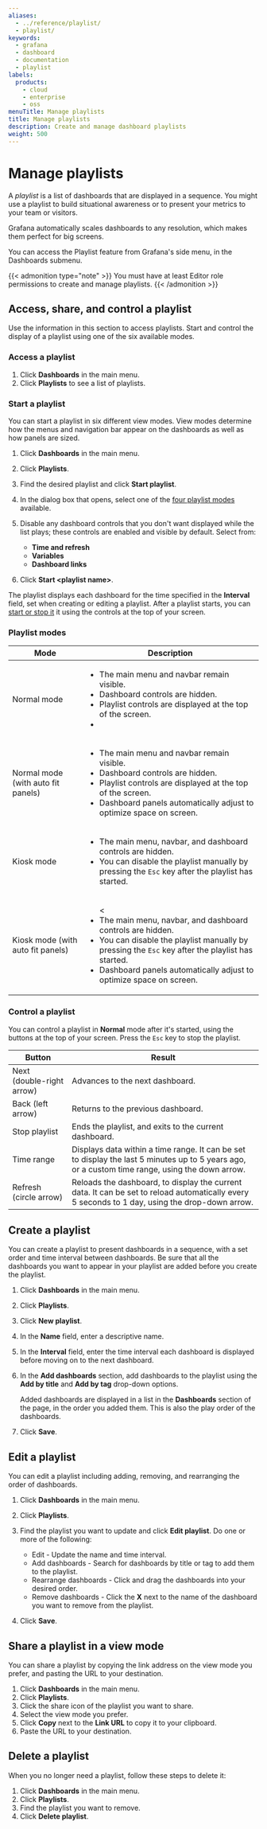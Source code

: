```yaml
---
aliases:
  - ../reference/playlist/
  - playlist/
keywords:
  - grafana
  - dashboard
  - documentation
  - playlist
labels:
  products:
    - cloud
    - enterprise
    - oss
menuTitle: Manage playlists
title: Manage playlists
description: Create and manage dashboard playlists
weight: 500
---
```


# Manage playlists

A _playlist_ is a list of dashboards that are displayed in a sequence. You might use a playlist to build situational awareness or to present your metrics to your team or visitors.

Grafana automatically scales dashboards to any resolution, which makes them perfect for big screens.

You can access the Playlist feature from Grafana's side menu, in the Dashboards submenu.

{{< admonition type="note" >}}
You must have at least Editor role permissions to create and manage playlists.
{{< /admonition >}}

## Access, share, and control a playlist

Use the information in this section to access playlists. Start and control the display of a playlist using one of the six available modes.

### Access a playlist

1. Click **Dashboards** in the main menu.
1. Click **Playlists** to see a list of playlists.

### Start a playlist

You can start a playlist in six different view modes. View modes determine how the menus and navigation bar appear on the dashboards as well as how panels are sized.

1. Click **Dashboards** in the main menu.
1. Click **Playlists**.
1. Find the desired playlist and click **Start playlist**.
1. In the dialog box that opens, select one of the [four playlist modes](#playlist-modes) available.
1. Disable any dashboard controls that you don't want displayed while the list plays; these controls are enabled and visible by default. Select from:

   - **Time and refresh**
   - **Variables**
   - **Dashboard links**

1. Click **Start \<playlist name\>**.

The playlist displays each dashboard for the time specified in the **Interval** field, set when creating or editing a playlist. After a playlist starts, you can [start or stop it](#control-a-playlist) it using the controls at the top of your screen.

### Playlist modes

<!-- prettier-ignore-start -->

| Mode                               | Description                                                                          |
| ---------------------------------- | ------------------------------------------------------------------------------------ |
| Normal mode                        | <ul><li>The main menu and navbar remain visible.</li><li>Dashboard controls are hidden.</li><li>Playlist controls are displayed at the top of the screen.<li><ul> |
| Normal mode (with auto fit panels) | <ul><li>The main menu and navbar remain visible.</li><li>Dashboard controls are hidden.</li><li>Playlist controls are displayed at the top of the screen.</li><li>Dashboard panels automatically adjust to optimize space on screen.</li></ul> |
| Kiosk mode                         | <ul><li>The main menu, navbar, and dashboard controls are hidden.</li><li>You can disable the playlist manually by pressing the `Esc` key after the playlist has started.</li></ul> |
| Kiosk mode (with auto fit panels)  | <ul><<li>The main menu, navbar, and dashboard controls are hidden.</li><li>You can disable the playlist manually by pressing the `Esc` key after the playlist has started.</li><li>Dashboard panels automatically adjust to optimize space on screen.</li></ul> |

<!-- prettier-ignore-end -->

### Control a playlist

You can control a playlist in **Normal** mode after it's started, using the buttons at the top of your screen. Press the `Esc` key to stop the playlist.

<!-- prettier-ignore-start -->

| Button                         | Result   |
| ------------------------------ | ---------------------------------------------------------------- |
| Next (double-right arrow)      | Advances to the next dashboard.  |
| Back (left arrow)              | Returns to the previous dashboard.  |
| Stop playlist                  | Ends the playlist, and exits to the current dashboard.  |
| Time range                     | Displays data within a time range. It can be set to display the last 5 minutes up to 5 years ago, or a custom time range, using the down arrow. |
| Refresh (circle arrow)         | Reloads the dashboard, to display the current data. It can be set to reload automatically every 5 seconds to 1 day, using the drop-down arrow.  |

<!-- should these last two items even be in this list given that these are just dashboard controls and not playlist controls?-->

<!-- prettier-ignore-end -->

## Create a playlist

You can create a playlist to present dashboards in a sequence, with a set order and time interval between dashboards. Be sure that all the dashboards you want to appear in your playlist are added before you create the playlist.

1. Click **Dashboards** in the main menu.
1. Click **Playlists**.
1. Click **New playlist**.
1. In the **Name** field, enter a descriptive name.
1. In the **Interval** field, enter the time interval each dashboard is displayed before moving on to the next dashboard.
1. In the **Add dashboards** section, add dashboards to the playlist using the **Add by title** and **Add by tag** drop-down options.

   Added dashboards are displayed in a list in the **Dashboards** section of the page, in the order you added them. This is also the play order of the dashboards.

1. Click **Save**.

## Edit a playlist

You can edit a playlist including adding, removing, and rearranging the order of dashboards.

1. Click **Dashboards** in the main menu.
1. Click **Playlists**.
1. Find the playlist you want to update and click **Edit playlist**. Do one or more of the following:

   - Edit - Update the name and time interval.
   - Add dashboards - Search for dashboards by title or tag to add them to the playlist.
   - Rearrange dashboards - Click and drag the dashboards into your desired order.
   - Remove dashboards - Click the **X** next to the name of the dashboard you want to remove from the playlist.

1. Click **Save**.

## Share a playlist in a view mode

You can share a playlist by copying the link address on the view mode you prefer, and pasting the URL to your destination.

1. Click **Dashboards** in the main menu.
1. Click **Playlists**.
1. Click the share icon of the playlist you want to share.
1. Select the view mode you prefer.
1. Click **Copy** next to the **Link URL** to copy it to your clipboard.
1. Paste the URL to your destination.

## Delete a playlist

When you no longer need a playlist, follow these steps to delete it:

1. Click **Dashboards** in the main menu.
1. Click **Playlists**.
1. Find the playlist you want to remove.
1. Click **Delete playlist**.
